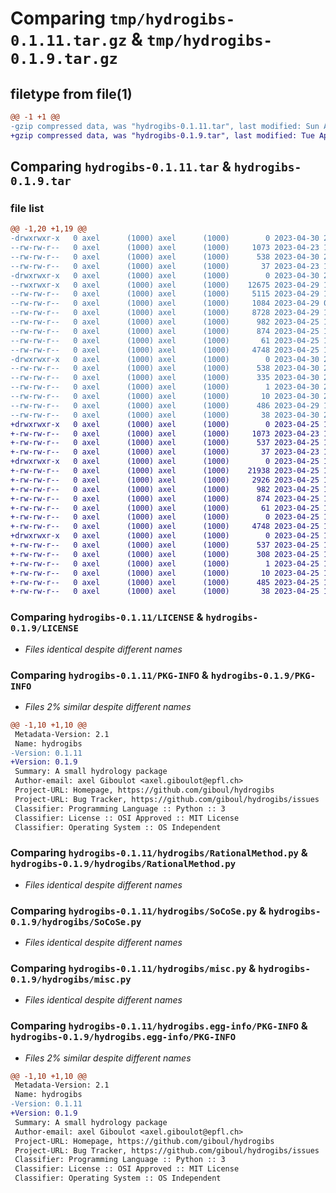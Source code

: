 # Comparing `tmp/hydrogibs-0.1.11.tar.gz` & `tmp/hydrogibs-0.1.9.tar.gz`

## filetype from file(1)

```diff
@@ -1 +1 @@
-gzip compressed data, was "hydrogibs-0.1.11.tar", last modified: Sun Apr 30 22:43:03 2023, max compression
+gzip compressed data, was "hydrogibs-0.1.9.tar", last modified: Tue Apr 25 13:36:59 2023, max compression
```

## Comparing `hydrogibs-0.1.11.tar` & `hydrogibs-0.1.9.tar`

### file list

```diff
@@ -1,20 +1,19 @@
-drwxrwxr-x   0 axel      (1000) axel      (1000)        0 2023-04-30 22:43:03.790372 hydrogibs-0.1.11/
--rw-rw-r--   0 axel      (1000) axel      (1000)     1073 2023-04-23 13:58:07.000000 hydrogibs-0.1.11/LICENSE
--rw-rw-r--   0 axel      (1000) axel      (1000)      538 2023-04-30 22:43:03.790372 hydrogibs-0.1.11/PKG-INFO
--rw-rw-r--   0 axel      (1000) axel      (1000)       37 2023-04-23 13:57:53.000000 hydrogibs-0.1.11/README.md
-drwxrwxr-x   0 axel      (1000) axel      (1000)        0 2023-04-30 22:43:03.786372 hydrogibs-0.1.11/hydrogibs/
--rwxrwxr-x   0 axel      (1000) axel      (1000)    12675 2023-04-29 15:14:25.000000 hydrogibs-0.1.11/hydrogibs/GR4.py
--rw-rw-r--   0 axel      (1000) axel      (1000)     5115 2023-04-29 12:01:49.000000 hydrogibs-0.1.11/hydrogibs/ModelApp.py
--rw-rw-r--   0 axel      (1000) axel      (1000)     1084 2023-04-29 08:59:49.000000 hydrogibs-0.1.11/hydrogibs/ModelTemplate.py
--rw-rw-r--   0 axel      (1000) axel      (1000)     8728 2023-04-29 14:31:45.000000 hydrogibs-0.1.11/hydrogibs/QDF.py
--rw-rw-r--   0 axel      (1000) axel      (1000)      982 2023-04-25 11:49:20.000000 hydrogibs-0.1.11/hydrogibs/RationalMethod.py
--rw-rw-r--   0 axel      (1000) axel      (1000)      874 2023-04-25 11:52:06.000000 hydrogibs-0.1.11/hydrogibs/SoCoSe.py
--rw-rw-r--   0 axel      (1000) axel      (1000)       61 2023-04-25 12:03:58.000000 hydrogibs-0.1.11/hydrogibs/__init__.py
--rw-rw-r--   0 axel      (1000) axel      (1000)     4748 2023-04-25 11:52:25.000000 hydrogibs-0.1.11/hydrogibs/misc.py
-drwxrwxr-x   0 axel      (1000) axel      (1000)        0 2023-04-30 22:43:03.790372 hydrogibs-0.1.11/hydrogibs.egg-info/
--rw-rw-r--   0 axel      (1000) axel      (1000)      538 2023-04-30 22:43:03.000000 hydrogibs-0.1.11/hydrogibs.egg-info/PKG-INFO
--rw-rw-r--   0 axel      (1000) axel      (1000)      335 2023-04-30 22:43:03.000000 hydrogibs-0.1.11/hydrogibs.egg-info/SOURCES.txt
--rw-rw-r--   0 axel      (1000) axel      (1000)        1 2023-04-30 22:43:03.000000 hydrogibs-0.1.11/hydrogibs.egg-info/dependency_links.txt
--rw-rw-r--   0 axel      (1000) axel      (1000)       10 2023-04-30 22:43:03.000000 hydrogibs-0.1.11/hydrogibs.egg-info/top_level.txt
--rw-rw-r--   0 axel      (1000) axel      (1000)      486 2023-04-29 16:14:13.000000 hydrogibs-0.1.11/pyproject.toml
--rw-rw-r--   0 axel      (1000) axel      (1000)       38 2023-04-30 22:43:03.790372 hydrogibs-0.1.11/setup.cfg
+drwxrwxr-x   0 axel      (1000) axel      (1000)        0 2023-04-25 13:36:59.021605 hydrogibs-0.1.9/
+-rw-rw-r--   0 axel      (1000) axel      (1000)     1073 2023-04-23 13:58:07.000000 hydrogibs-0.1.9/LICENSE
+-rw-rw-r--   0 axel      (1000) axel      (1000)      537 2023-04-25 13:36:59.021605 hydrogibs-0.1.9/PKG-INFO
+-rw-rw-r--   0 axel      (1000) axel      (1000)       37 2023-04-23 13:57:53.000000 hydrogibs-0.1.9/README.md
+drwxrwxr-x   0 axel      (1000) axel      (1000)        0 2023-04-25 13:36:59.021605 hydrogibs-0.1.9/hydrogibs/
+-rw-rw-r--   0 axel      (1000) axel      (1000)    21938 2023-04-25 13:35:15.000000 hydrogibs-0.1.9/hydrogibs/GR4.py
+-rw-rw-r--   0 axel      (1000) axel      (1000)     2926 2023-04-25 12:03:41.000000 hydrogibs-0.1.9/hydrogibs/QDF.py
+-rw-rw-r--   0 axel      (1000) axel      (1000)      982 2023-04-25 11:49:20.000000 hydrogibs-0.1.9/hydrogibs/RationalMethod.py
+-rw-rw-r--   0 axel      (1000) axel      (1000)      874 2023-04-25 11:52:06.000000 hydrogibs-0.1.9/hydrogibs/SoCoSe.py
+-rw-rw-r--   0 axel      (1000) axel      (1000)       61 2023-04-25 12:03:58.000000 hydrogibs-0.1.9/hydrogibs/__init__.py
+-rw-rw-r--   0 axel      (1000) axel      (1000)        0 2023-04-25 12:12:22.000000 hydrogibs-0.1.9/hydrogibs/__main__.py
+-rw-rw-r--   0 axel      (1000) axel      (1000)     4748 2023-04-25 11:52:25.000000 hydrogibs-0.1.9/hydrogibs/misc.py
+drwxrwxr-x   0 axel      (1000) axel      (1000)        0 2023-04-25 13:36:59.021605 hydrogibs-0.1.9/hydrogibs.egg-info/
+-rw-rw-r--   0 axel      (1000) axel      (1000)      537 2023-04-25 13:36:58.000000 hydrogibs-0.1.9/hydrogibs.egg-info/PKG-INFO
+-rw-rw-r--   0 axel      (1000) axel      (1000)      308 2023-04-25 13:36:59.000000 hydrogibs-0.1.9/hydrogibs.egg-info/SOURCES.txt
+-rw-rw-r--   0 axel      (1000) axel      (1000)        1 2023-04-25 13:36:58.000000 hydrogibs-0.1.9/hydrogibs.egg-info/dependency_links.txt
+-rw-rw-r--   0 axel      (1000) axel      (1000)       10 2023-04-25 13:36:59.000000 hydrogibs-0.1.9/hydrogibs.egg-info/top_level.txt
+-rw-rw-r--   0 axel      (1000) axel      (1000)      485 2023-04-25 13:36:12.000000 hydrogibs-0.1.9/pyproject.toml
+-rw-rw-r--   0 axel      (1000) axel      (1000)       38 2023-04-25 13:36:59.021605 hydrogibs-0.1.9/setup.cfg
```

### Comparing `hydrogibs-0.1.11/LICENSE` & `hydrogibs-0.1.9/LICENSE`

 * *Files identical despite different names*

### Comparing `hydrogibs-0.1.11/PKG-INFO` & `hydrogibs-0.1.9/PKG-INFO`

 * *Files 2% similar despite different names*

```diff
@@ -1,10 +1,10 @@
 Metadata-Version: 2.1
 Name: hydrogibs
-Version: 0.1.11
+Version: 0.1.9
 Summary: A small hydrology package
 Author-email: axel Giboulot <axel.giboulot@epfl.ch>
 Project-URL: Homepage, https://github.com/giboul/hydrogibs
 Project-URL: Bug Tracker, https://github.com/giboul/hydrogibs/issues
 Classifier: Programming Language :: Python :: 3
 Classifier: License :: OSI Approved :: MIT License
 Classifier: Operating System :: OS Independent
```

### Comparing `hydrogibs-0.1.11/hydrogibs/RationalMethod.py` & `hydrogibs-0.1.9/hydrogibs/RationalMethod.py`

 * *Files identical despite different names*

### Comparing `hydrogibs-0.1.11/hydrogibs/SoCoSe.py` & `hydrogibs-0.1.9/hydrogibs/SoCoSe.py`

 * *Files identical despite different names*

### Comparing `hydrogibs-0.1.11/hydrogibs/misc.py` & `hydrogibs-0.1.9/hydrogibs/misc.py`

 * *Files identical despite different names*

### Comparing `hydrogibs-0.1.11/hydrogibs.egg-info/PKG-INFO` & `hydrogibs-0.1.9/hydrogibs.egg-info/PKG-INFO`

 * *Files 2% similar despite different names*

```diff
@@ -1,10 +1,10 @@
 Metadata-Version: 2.1
 Name: hydrogibs
-Version: 0.1.11
+Version: 0.1.9
 Summary: A small hydrology package
 Author-email: axel Giboulot <axel.giboulot@epfl.ch>
 Project-URL: Homepage, https://github.com/giboul/hydrogibs
 Project-URL: Bug Tracker, https://github.com/giboul/hydrogibs/issues
 Classifier: Programming Language :: Python :: 3
 Classifier: License :: OSI Approved :: MIT License
 Classifier: Operating System :: OS Independent
```

